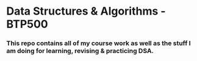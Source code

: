 # Data Structures & Algorithms - BTP500

### This repo contains all of my course work as well as the stuff I am doing for learning, revising & practicing DSA.
